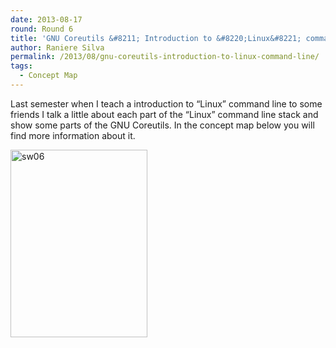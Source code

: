 ```yaml
---
date: 2013-08-17
round: Round 6
title: 'GNU Coreutils &#8211; Introduction to &#8220;Linux&#8221; command line'
author: Raniere Silva
permalink: /2013/08/gnu-coreutils-introduction-to-linux-command-line/
tags:
  - Concept Map
---
```

Last semester when I teach a introduction to &#8220;Linux&#8221; command line to some friends I talk a little about each part of the &#8220;Linux&#8221; command line stack and show some parts of the GNU Coreutils. In the concept map below you will find more information about it.

[<img src="http://files.software-carpentry.org/training-course/2013/08/sw06-219x300.jpeg" alt="sw06" width="219" height="300" class="alignnone size-medium wp-image-3918" />][1]

 [1]: http://files.software-carpentry.org/training-course/2013/08/sw06.jpeg

